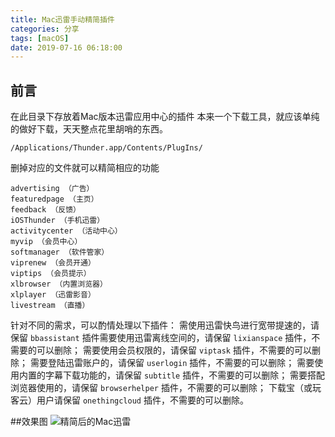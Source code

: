 ```yaml
---
title: Mac迅雷手动精简插件
categories: 分享
tags: [macOS]
date: 2019-07-16 06:18:00
---
```

## 前言
在此目录下存放着Mac版本迅雷应用中心的插件
本来一个下载工具，就应该单纯的做好下载，天天整点花里胡哨的东西。


<!--more-->


``` text
/Applications/Thunder.app/Contents/PlugIns/ 
```

删掉对应的文件就可以精简相应的功能

```text
advertising （广告） 
featuredpage （主页） 
feedback （反馈） 
iOSThunder （手机迅雷） 
activitycenter （活动中心）
myvip （会员中心） 
softmanager （软件管家） 
viprenew （会员开通） 
viptips （会员提示） 
xlbrowser （内置浏览器） 
xlplayer （迅雷影音） 
livestream （直播）
```

针对不同的需求，可以酌情处理以下插件： 
需使用迅雷快鸟进行宽带提速的，请保留 ```bbassistant```
插件需要使用迅雷离线空间的，请保留 ```lixianspace``` 插件，不需要的可以删除；
需要使用会员权限的，请保留 ```viptask``` 插件，不需要的可以删除； 
需要登陆迅雷账户的，请保留 ```userlogin``` 插件，不需要的可以删除； 
需要使用内置的字幕下载功能的，请保留 ```subtitle``` 插件，不需要的可以删除； 
需要搭配浏览器使用的，请保留 ```browserhelper``` 插件，不需要的可以删除； 
下载宝（或玩客云）用户请保留 ```onethingcloud``` 插件，不需要的可以删除。

##效果图
![精简后的Mac迅雷](https://cdn.gamesme.cn/images/xl.png)
